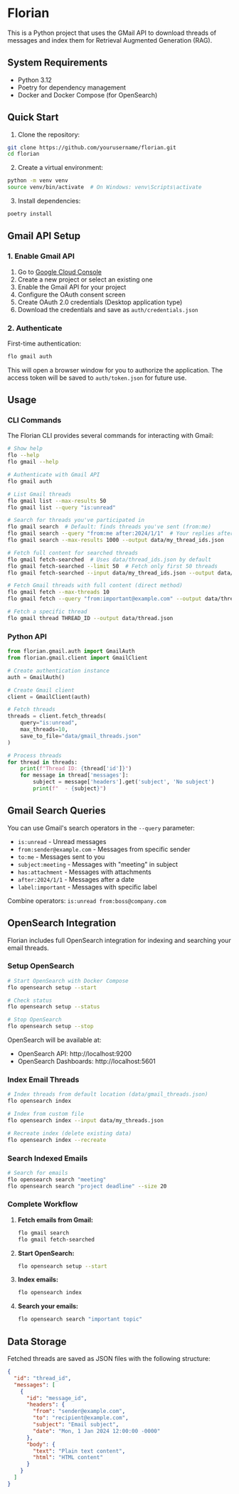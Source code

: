 # Florian

This is a Python project that uses the GMail API to download threads of messages and index them for Retrieval Augmented Generation (RAG).

## System Requirements

- Python 3.12
- Poetry for dependency management
- Docker and Docker Compose (for OpenSearch)

## Quick Start

1. Clone the repository:

```bash
git clone https://github.com/yourusername/florian.git
cd florian
```

2. Create a virtual environment:

```bash
python -m venv venv
source venv/bin/activate  # On Windows: venv\Scripts\activate
```

3. Install dependencies:

```bash
poetry install
```

## Gmail API Setup

### 1. Enable Gmail API

1. Go to [Google Cloud Console](https://console.cloud.google.com/)
2. Create a new project or select an existing one
3. Enable the Gmail API for your project
4. Configure the OAuth consent screen
5. Create OAuth 2.0 credentials (Desktop application type)
6. Download the credentials and save as `auth/credentials.json`

### 2. Authenticate

First-time authentication:

```bash
flo gmail auth
```

This will open a browser window for you to authorize the application. The access token will be saved to `auth/token.json` for future use.

## Usage

### CLI Commands

The Florian CLI provides several commands for interacting with Gmail:

```bash
# Show help
flo --help
flo gmail --help

# Authenticate with Gmail API
flo gmail auth

# List Gmail threads
flo gmail list --max-results 50
flo gmail list --query "is:unread"

# Search for threads you've participated in
flo gmail search  # Default: finds threads you've sent (from:me)
flo gmail search --query "from:me after:2024/1/1"  # Your replies after Jan 1, 2024
flo gmail search --max-results 1000 --output data/my_thread_ids.json

# Fetch full content for searched threads
flo gmail fetch-searched  # Uses data/thread_ids.json by default
flo gmail fetch-searched --limit 50  # Fetch only first 50 threads
flo gmail fetch-searched --input data/my_thread_ids.json --output data/my_threads.json

# Fetch Gmail threads with full content (direct method)
flo gmail fetch --max-threads 10
flo gmail fetch --query "from:important@example.com" --output data/threads.json

# Fetch a specific thread
flo gmail thread THREAD_ID --output data/thread.json
```

### Python API

```python
from florian.gmail.auth import GmailAuth
from florian.gmail.client import GmailClient

# Create authentication instance
auth = GmailAuth()

# Create Gmail client
client = GmailClient(auth)

# Fetch threads
threads = client.fetch_threads(
    query="is:unread",
    max_threads=10,
    save_to_file="data/gmail_threads.json"
)

# Process threads
for thread in threads:
    print(f"Thread ID: {thread['id']}")
    for message in thread['messages']:
        subject = message['headers'].get('subject', 'No subject')
        print(f"  - {subject}")
```

## Gmail Search Queries

You can use Gmail's search operators in the `--query` parameter:

- `is:unread` - Unread messages
- `from:sender@example.com` - Messages from specific sender
- `to:me` - Messages sent to you
- `subject:meeting` - Messages with "meeting" in subject
- `has:attachment` - Messages with attachments
- `after:2024/1/1` - Messages after a date
- `label:important` - Messages with specific label

Combine operators: `is:unread from:boss@company.com`

## OpenSearch Integration

Florian includes full OpenSearch integration for indexing and searching your email threads.

### Setup OpenSearch

```bash
# Start OpenSearch with Docker Compose
flo opensearch setup --start

# Check status
flo opensearch setup --status

# Stop OpenSearch
flo opensearch setup --stop
```

OpenSearch will be available at:
- OpenSearch API: http://localhost:9200
- OpenSearch Dashboards: http://localhost:5601

### Index Email Threads

```bash
# Index threads from default location (data/gmail_threads.json)
flo opensearch index

# Index from custom file
flo opensearch index --input data/my_threads.json

# Recreate index (delete existing data)
flo opensearch index --recreate
```

### Search Indexed Emails

```bash
# Search for emails
flo opensearch search "meeting"
flo opensearch search "project deadline" --size 20
```

### Complete Workflow

1. **Fetch emails from Gmail:**
   ```bash
   flo gmail search
   flo gmail fetch-searched
   ```

2. **Start OpenSearch:**
   ```bash
   flo opensearch setup --start
   ```

3. **Index emails:**
   ```bash
   flo opensearch index
   ```

4. **Search your emails:**
   ```bash
   flo opensearch search "important topic"
   ```

## Data Storage

Fetched threads are saved as JSON files with the following structure:

```json
{
  "id": "thread_id",
  "messages": [
    {
      "id": "message_id",
      "headers": {
        "from": "sender@example.com",
        "to": "recipient@example.com",
        "subject": "Email subject",
        "date": "Mon, 1 Jan 2024 12:00:00 -0000"
      },
      "body": {
        "text": "Plain text content",
        "html": "HTML content"
      }
    }
  ]
}
```
